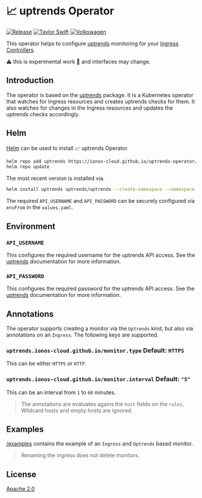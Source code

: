 # :chart_with_upwards_trend: uptrends Operator

[![Release](https://github.com/ionos-cloud/uptrends-operator/actions/workflows/release.yml/badge.svg)](https://github.com/ionos-cloud//uptrends-operator/actions/workflows/release.yml)
[![Taylor Swift](https://img.shields.io/badge/secured%20by-taylor%20swift-brightgreen.svg)](https://twitter.com/SwiftOnSecurity)
[![Volkswagen](https://auchenberg.github.io/volkswagen/volkswargen_ci.svg?v=1)](https://github.com/auchenberg/volkswagen)

This operator helps to configure [uptrends](https://www.uptrends.com/) monitoring for your [Ingress Controllers](https://kubernetes.io/docs/concepts/services-networking/ingress-controllers/).

:warning: this is experimental work :test_tube: and interfaces may change.

## Introduction

The operator is based on the [uptrends](https://github.com/ionos-cloud/uptrends-go) package. It is a Kubernetes operator that watches for Ingress resources and creates uptrends checks for them. It also watches for changes in the Ingress resources and updates the uptrends checks accordingly.

## Helm

[Helm](https://helm.sh/) can be used to install :chart_with_upwards_trend: uptrends Operator.

```bash
helm repo add uptrends https://ionos-cloud.github.io/uptrends-operator/
helm repo update
```

The most recent version is installed via.

```bash
helm install uptrends uptrends/uptrends --create-namespace --namespace uptrends --version v0.0.3
```

The required `API_USERNAME` and `API_PASSWORD` can be securely configured via `envFrom` in the `values.yaml`.

## Environment

### `API_USERNAME` 

This configures the required username for the uptrends API access. See the [uptrends](https://www.uptrends.com/support/kb/api) documentation for more information.

### `API_PASSWORD` 

This configures the required password for the uptrends API access. See the [uptrends](https://www.uptrends.com/support/kb/api) documentation for more information.

## Annotations

The operator supports creating a monitor via the `Uptrends` kind, but also via annotations on an `Ingress`. The following keys are supported.

###  `uptrends.ionos-cloud.github.io/monitor.type` Default: `HTTPS`

This can be either `HTTPS` or `HTTP`.

### `uptrends.ionos-cloud.github.io/monitor.interval` Default: `"5"`

This can be an interval from `1` to `60` minutes.

> The annotations are evaluates agains the `host` fields on the `rules`. Wildcard hosts and empty hosts are ignored.

## Examples

[/examples](/examples/) contains the example of an `Ingress` and `Uptrends` based monitor.

> Renaming the ingress does not delete monitors.

## License

[Apache 2.0](/LICENSE)
